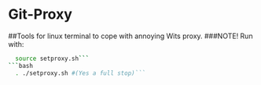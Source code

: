 # Git-Proxy
##Tools for linux terminal to cope with annoying Wits proxy.
###NOTE! Run with:
```bash
  source setproxy.sh```
```bash
  . ./setproxy.sh #(Yes a full stop)```
